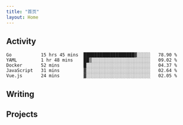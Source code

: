 ```yaml
---
title: "首页"
layout: Home
---
```


## Activity
<!--START_SECTION:waka-->
```text
Go           15 hrs 45 mins  ███████████████████▓░░░░░   78.90 % 
YAML         1 hr 48 mins    ██▒░░░░░░░░░░░░░░░░░░░░░░   09.02 % 
Docker       52 mins         █░░░░░░░░░░░░░░░░░░░░░░░░   04.37 % 
JavaScript   31 mins         ▓░░░░░░░░░░░░░░░░░░░░░░░░   02.64 % 
Vue.js       24 mins         ▓░░░░░░░░░░░░░░░░░░░░░░░░   02.05 % 
```
<!--END_SECTION:waka-->

## Writing
<PindedPosts />

## Projects
<Projects />
